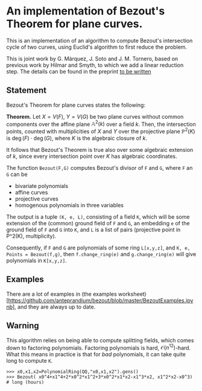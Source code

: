 

# An implementation of Bezout's Theorem for plane curves.

This is an implementation of an algorithm to compute Bezout's intersection cycle of two curves, using Euclid's algorithm to first reduce the problem.

This is joint work by G. Márquez, J. Soto and J. M. Tornero, based on previous work by Hilmar and Smyth, to which we add a linear reduction step. The details can be found in the preprint [to be written]()


<!--
@article{HS2010,
  title    = "Euclid Meets Bezout: Intersecting Algebraic Plane Curves with the Euclidean Algorithm",
  author   = "Jan Hilmar and Chris Smyth",
  year     = "2010",
  doi      = "10.4169/000298910X480090",
  journal  = "American mathematical monthly",
  volume   = "117",
  number   = "3",
  pages    = "250--260",
  issn     = "0002-9890",
}
-->



## Statement

Bezout's Theorem for plane curves states the following:


**Theorem.** Let $X=V(F)$, $Y=V(G)$ be two plane curves without common components over the affine plane $\mathbb{A}^{2}(k)$ over a field $k$. Then, the intersection points, counted with multiplicities of $X$ and $Y$ over the projective plane $\mathbb{P}^{2}(K)$ is $\deg(F)\cdot \deg(G)$, where $K$ is the algebraic closure of $k$.


It follows that Bezout's Theorem is true also over some algebraic extension of $k$, since every intersection point over $K$ has algebraic coordinates.




The function `Bezout(F,G)` computes Bezout's divisor of `F` and `G`, where `F` an `G` can be

- bivariate polynomials
- affine curves
- projective curves
- homogenous polynomials in three variables
    
The output is a tuple `(K, e, L)`, consisting of a field `K`, which 
will be some extension of the (common) ground field of  `F` and `G`, 
an embedding `e` of the ground field of `F` and `G` into `K`, 
and `L` is a list of pairs (projective point in P^2(K), multiplicity).

Consequently, if `F` and `G` are polynomials of some ring `L[x,y,z]`, 
and `K, e, Points = Bezout(f,g)`,
then `f.change_ring(e)` and `g.change_ring(e)` will give polynomials
in `K[x,y,z]`.


## Examples

There are a lot of examples in (the examples worksheet)[https://github.com/anteprandium/bezout/blob/master/BezoutExamples.ipynb], and they are always up to date.


## Warning

This algorithm relies on being able to compute splitting fields, which comes down to factoring polynomials. Factoring polynomials is hard, $\mathcal{O}(n^{12})$-hard. What this means in practice is that for *bad* polynomials, it can take quite long to compute `K`.

    >>> x0,x1,x2=PolynomialRing(QQ,"x0,x1,x2").gens()
    >>> Bezout( x0^4+x1^4+2*x0^2*x1^2+3*x0^2*x1*x2-x1^3*x2, x1^2*x2-x0^3) # long (hours)






